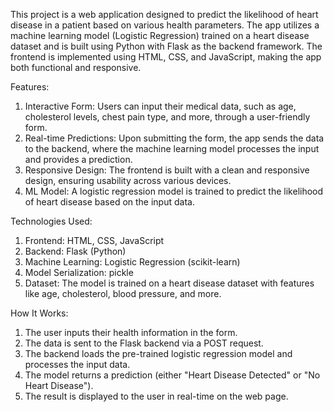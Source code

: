 This project is a web application designed to predict the likelihood of heart disease in a patient based on various health parameters. The app utilizes a machine learning model (Logistic Regression) trained on a heart disease dataset and is built using Python with Flask as the backend framework. The frontend is implemented using HTML, CSS, and JavaScript, making the app both functional and responsive.

Features:

1. Interactive Form: Users can input their medical data, such as age, cholesterol levels, chest pain type, and more, through a user-friendly form.
2. Real-time Predictions: Upon submitting the form, the app sends the data to the backend, where the machine learning model processes the input and provides a prediction.
3. Responsive Design: The frontend is built with a clean and responsive design, ensuring usability across various devices.
4. ML Model: A logistic regression model is trained to predict the likelihood of heart disease based on the input data.

Technologies Used:
1. Frontend: HTML, CSS, JavaScript
2. Backend: Flask (Python)
3. Machine Learning: Logistic Regression (scikit-learn)
4. Model Serialization: pickle
5. Dataset: The model is trained on a heart disease dataset with features like age, cholesterol, blood pressure, and more.

How It Works:

1. The user inputs their health information in the form.
2. The data is sent to the Flask backend via a POST request.
3. The backend loads the pre-trained logistic regression model and processes the input data.
4. The model returns a prediction (either "Heart Disease Detected" or "No Heart Disease").
5. The result is displayed to the user in real-time on the web page.
